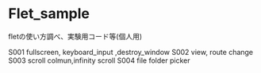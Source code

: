 # Flet_sample
fletの使い方調べ、実験用コード等(個人用)


S001 fullscreen, keyboard_input ,destroy_window
S002 view, route change
S003 scroll colmun,infinity scroll
S004 file folder picker
